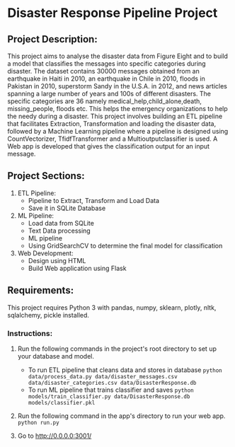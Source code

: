 # Disaster Response Pipeline Project
## Project Description:
This project aims to analyse the disaster data from Figure Eight and to build a model that classifies the messages into specific categories during disaster. The dataset contains 30000 messages obtained from an earthquake in Haiti in 2010, an earthquake in Chile in 2010, floods in Pakistan in 2010, superstorm Sandy in the U.S.A. in 2012, and news articles spanning a large number of years and 100s of different disasters. The specific categories are 36 namely medical_help,child_alone,death, missing_people, floods etc. This helps the emergency organizations to help the needy during a disaster. This project involves building an ETL pipeline that facilitates Extraction, Transformation and loading the disaster data, followed by a Machine Learning pipeline where a pipeline is designed using CountVectorizer, TfidfTransformer and a Multioutputclassifier is used. A Web app is developed that gives the classification output for an input message. 

## Project Sections:
1. ETL Pipeline:
    - Pipeline to Extract, Transform and Load Data
    - Save it in SQLite Database
3. ML Pipeline:
    - Load data from SQLite
    - Text Data processing 
    - ML pipeline 
    - Using GridSearchCV to determine the final model for classification
5. Web Development:
    - Design using HTML
    - Build Web application using Flask

## Requirements:
This project requires Python 3 with pandas, numpy, sklearn, plotly, nltk, sqlalchemy, pickle installed.

### Instructions:
1. Run the following commands in the project's root directory to set up your database and model.

    - To run ETL pipeline that cleans data and stores in database
        `python data/process_data.py data/disaster_messages.csv data/disaster_categories.csv data/DisasterResponse.db`
    - To run ML pipeline that trains classifier and saves
        `python models/train_classifier.py data/DisasterResponse.db models/classifier.pkl`

2. Run the following command in the app's directory to run your web app.
    `python run.py`

3. Go to http://0.0.0.0:3001/



